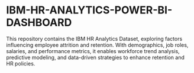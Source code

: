 # IBM-HR-ANALYTICS-POWER-BI-DASHBOARD
This repository contains the IBM HR Analytics Dataset, exploring factors influencing employee attrition and retention. With demographics, job roles, salaries, and performance metrics, it enables workforce trend analysis, predictive modeling, and data-driven strategies to enhance retention and HR policies.

